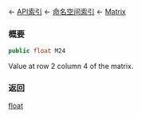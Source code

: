 ← [API索引](Api-Index) ← [命名空间索引](Namespace-Index) ← [Matrix](VRageMath.Matrix)

### 概要

```csharp
public float M24
```

Value at row 2 column 4 of the matrix.

### 返回

[float](https://docs.microsoft.com/en-us/dotnet/api/System.Single?view=netframework-4.6)

